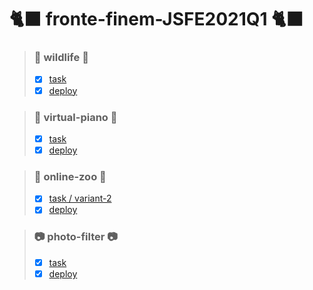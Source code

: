 # 🐈‍⬛ fronte-finem-JSFE2021Q1 🐈‍⬛


> ### 🦊 wildlife 🦊
>  - [x] [task](https://rolling-scopes-school.github.io/stage0/#/stage0/tasks/wildlife)
>  - [x] [deploy](https://rolling-scopes-school.github.io/fronte-finem-JSFE2021Q1/wildlife/)


> ### 🎹 virtual-piano 🎹
> - [x] [task](https://rolling-scopes-school.github.io/stage0/#/stage1/tasks/virtual-piano)
> - [x] [deploy](https://rolling-scopes-school.github.io/fronte-finem-JSFE2021Q1/virtual-piano/)


> ### 🦍 online-zoo 🦍
> - [x] [task / variant-2](https://rolling-scopes-school.github.io/stage0/#/stage1/tasks/online-zoo/variant-2)
> - [x] [deploy](https://rolling-scopes-school.github.io/fronte-finem-JSFE2021Q1/online-zoo/)


> ### 📷 photo-filter 📷
> - [x] [task](https://rolling-scopes-school.github.io/stage0/#/stage1/tasks/js-projects/photo-filter)
> - [x] [deploy](https://rolling-scopes-school.github.io/fronte-finem-JSFE2021Q1/photo-filter/)

